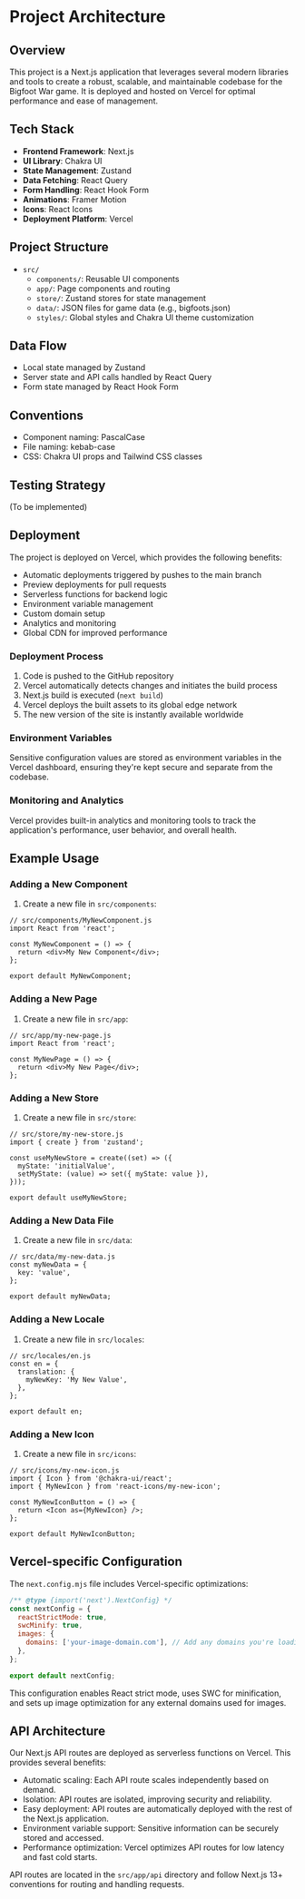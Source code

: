 # Project Architecture

## Overview
This project is a Next.js application that leverages several modern libraries and tools to create a robust, scalable, and maintainable codebase for the Bigfoot War game. It is deployed and hosted on Vercel for optimal performance and ease of management.

## Tech Stack
- **Frontend Framework**: Next.js
- **UI Library**: Chakra UI
- **State Management**: Zustand
- **Data Fetching**: React Query
- **Form Handling**: React Hook Form
- **Animations**: Framer Motion
- **Icons**: React Icons
- **Deployment Platform**: Vercel

## Project Structure
- `src/`
  - `components/`: Reusable UI components
  - `app/`: Page components and routing
  - `store/`: Zustand stores for state management
  - `data/`: JSON files for game data (e.g., bigfoots.json)
  - `styles/`: Global styles and Chakra UI theme customization

## Data Flow
- Local state managed by Zustand
- Server state and API calls handled by React Query
- Form state managed by React Hook Form

## Conventions
- Component naming: PascalCase
- File naming: kebab-case
- CSS: Chakra UI props and Tailwind CSS classes

## Testing Strategy
(To be implemented)

## Deployment
The project is deployed on Vercel, which provides the following benefits:
- Automatic deployments triggered by pushes to the main branch
- Preview deployments for pull requests
- Serverless functions for backend logic
- Environment variable management
- Custom domain setup
- Analytics and monitoring
- Global CDN for improved performance

### Deployment Process
1. Code is pushed to the GitHub repository
2. Vercel automatically detects changes and initiates the build process
3. Next.js build is executed (`next build`)
4. Vercel deploys the built assets to its global edge network
5. The new version of the site is instantly available worldwide

### Environment Variables
Sensitive configuration values are stored as environment variables in the Vercel dashboard, ensuring they're kept secure and separate from the codebase.

### Monitoring and Analytics
Vercel provides built-in analytics and monitoring tools to track the application's performance, user behavior, and overall health.

## Example Usage
### Adding a New Component
1. Create a new file in `src/components`:
```
// src/components/MyNewComponent.js
import React from 'react';

const MyNewComponent = () => {
  return <div>My New Component</div>;
};

export default MyNewComponent;
```

### Adding a New Page
1. Create a new file in `src/app`:
```
// src/app/my-new-page.js
import React from 'react';

const MyNewPage = () => {
  return <div>My New Page</div>;
};
```

### Adding a New Store
1. Create a new file in `src/store`:
```
// src/store/my-new-store.js
import { create } from 'zustand';

const useMyNewStore = create((set) => ({
  myState: 'initialValue',  
  setMyState: (value) => set({ myState: value }),
}));

export default useMyNewStore;
```

### Adding a New Data File
1. Create a new file in `src/data`:
```
// src/data/my-new-data.js
const myNewData = {
  key: 'value',
};

export default myNewData;
```

### Adding a New Locale
1. Create a new file in `src/locales`:
```
// src/locales/en.js
const en = {
  translation: {
    myNewKey: 'My New Value',
  },
};

export default en;
```

### Adding a New Icon
1. Create a new file in `src/icons`:
``` 
// src/icons/my-new-icon.js
import { Icon } from '@chakra-ui/react';
import { MyNewIcon } from 'react-icons/my-new-icon';

const MyNewIconButton = () => {
  return <Icon as={MyNewIcon} />;
};

export default MyNewIconButton; 
```

## Vercel-specific Configuration
The `next.config.mjs` file includes Vercel-specific optimizations:

```javascript
/** @type {import('next').NextConfig} */
const nextConfig = {
  reactStrictMode: true,
  swcMinify: true,
  images: {
    domains: ['your-image-domain.com'], // Add any domains you're loading images from
  },
};

export default nextConfig;
```

This configuration enables React strict mode, uses SWC for minification, and sets up image optimization for any external domains used for images.


## API Architecture

Our Next.js API routes are deployed as serverless functions on Vercel. This provides several benefits:

- Automatic scaling: Each API route scales independently based on demand.
- Isolation: API routes are isolated, improving security and reliability.
- Easy deployment: API routes are automatically deployed with the rest of the Next.js application.
- Environment variable support: Sensitive information can be securely stored and accessed.
- Performance optimization: Vercel optimizes API routes for low latency and fast cold starts.

API routes are located in the `src/app/api` directory and follow Next.js 13+ conventions for routing and handling requests.
